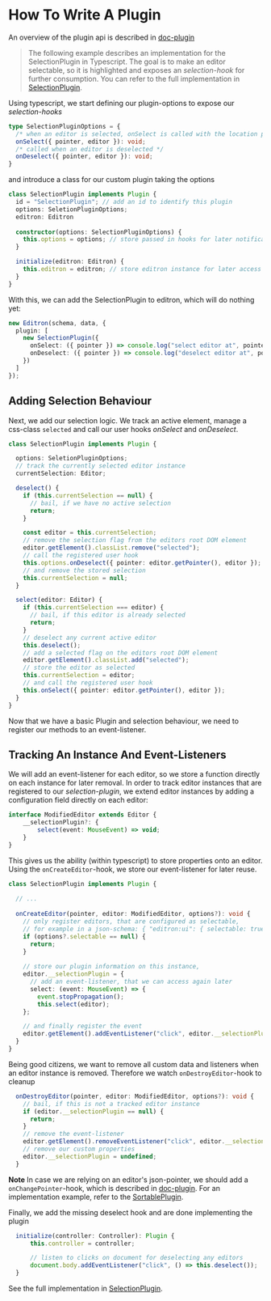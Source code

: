 # How To Write A Plugin

An overview of the plugin api is described in [doc-plugin](./doc-plugin.md)

> The following example describes an implementation for the SelectionPlugin in Typescript. The goal is to make an editor selectable, so it is highlighted and exposes an _selection-hook_ for further consumption. You can refer to the full implementation in [SelectionPlugin](../src/plugin/selectionplugin/index.ts).

Using typescript, we start defining our plugin-options to expose our _selection-hooks_

```ts
type SelectionPluginOptions = {
  /* when an editor is selected, onSelect is called with the location pointer, editor instance and its options */
  onSelect({ pointer, editor }): void;
  /* called when an editor is deselected */
  onDeselect({ pointer, editor }): void;
}
```

and introduce a class for our custom plugin taking the options

```ts
class SelectionPlugin implements Plugin {
  id = "SelectionPlugin"; // add an id to identify this plugin
  options: SeletionPluginOptions;
  editron: Editron
  
  constructor(options: SelectionPluginOptions) {
    this.options = options; // store passed in hooks for later notifications
  }

  initialize(editron: Editron) {
    this.editron = editron; // store editron instance for later access
  }
}
```

With this, we can add the SelectionPlugin to editron, which will do nothing yet:

```ts
new Editron(schema, data, {
  plugin: [
    new SelectionPlugin({
      onSelect: ({ pointer }) => console.log("select editor at", pointer),
      onDeselect: ({ pointer }) => console.log("deselect editor at", pointer)
    })
  ]
});
```


## Adding Selection Behaviour

Next, we add our selection logic. We track an active element, manage a css-class `selected` and call our user hooks _onSelect_ and _onDeselect_.


```ts
class SelectionPlugin implements Plugin {

  options: SeletionPluginOptions;
  // track the currently selected editor instance
  currentSelection: Editor;

  deselect() {
    if (this.currentSelection == null) {
      // bail, if we have no active selection
      return;
    }

    const editor = this.currentSelection;
    // remove the selection flag from the editors root DOM element
    editor.getElement().classList.remove("selected");
    // call the registered user hook
    this.options.onDeselect({ pointer: editor.getPointer(), editor });
    // and remove the stored selection
    this.currentSelection = null;
  }

  select(editor: Editor) {
    if (this.currentSelection === editor) {
      // bail, if this editor is already selected
      return;
    }
    // deselect any current active editor
    this.deselect();
    // add a selected flag on the editors root DOM element
    editor.getElement().classList.add("selected");
    // store the editor as selected
    this.currentSelection = editor;
    // and call the registered user hook
    this.onSelect({ pointer: editor.getPointer(), editor });
  }
}
```


Now that we have a basic Plugin and selection behaviour, we need to register our methods to an event-listener.


## Tracking An Instance And Event-Listeners

We will add an event-listener for each editor, so we store a function directly on each instance for later removal. In order to track editor instances that are registered to our _selection-plugin_, we extend editor instances by adding a configuration field directly on each editor:

```ts
interface ModifiedEditor extends Editor {
    __selectionPlugin?: {
        select(event: MouseEvent) => void;
    }
}
```

This gives us the ability (within typescript) to store properties onto an editor. Using the `onCreateEditor`-hook, we store our event-listener for later reuse.

```ts
class SelectionPlugin implements Plugin {
  
  // ...
  
  onCreateEditor(pointer, editor: ModifiedEditor, options?): void {
    // only register editors, that are configured as selectable, 
    // for example in a json-schema: { "editron:ui": { selectable: true } }
    if (options?.selectable == null) {
      return;
    }
    
    // store our plugin information on this instance, 
    editor.__selectionPlugin = {
      // add an event-listener, that we can access again later
      select: (event: MouseEvent) => {
        event.stopPropagation();
        this.select(editor);
    };

    // and finally register the event
    editor.getElement().addEventListener("click", editor.__selectionPlugin.select);
  }
}
```

Being good citizens, we want to remove all custom data and listeners when an editor instance is removed. Therefore we watch `onDestroyEditor`-hook to cleanup

```ts
  onDestroyEditor(pointer, editor: ModifiedEditor, options?): void {
    // bail, if this is not a tracked editor instance
    if (editor.__selectionPlugin == null) {
      return;
    }
    // remove the event-listener
    editor.getElement().removeEventListener("click", editor.__selectionPlugin.select);
    // remove our custom properties
    editor.__selectionPlugin = undefined;
  }
```

**Note** In case we are relying on an editor's json-pointer, we should add a `onChangePointer`-hook, which is described in [doc-plugin](./doc-plugin#onchangepointer-hook). For an implementation example, refer to the [SortablePlugin](../src/plugin/sortableplugon/index.ts).

Finally, we add the missing deselect hook and are done implementing the plugin

```ts
  initialize(controller: Controller): Plugin {
      this.controller = controller;

      // listen to clicks on document for deselecting any editors
      document.body.addEventListener("click", () => this.deselect());
  }
```

See the full implementation in [SelectionPlugin](../src/plugin/selectionplugin/index.ts).

